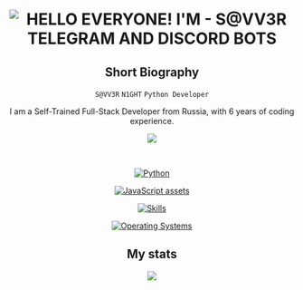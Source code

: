 <p align="center">
    <h1 align="center">
        <img src="https://readme-typing-svg.herokuapp.com?font=Roboto+Condensed&weight=900&size=30&duration=3000&pause=800&color=FF8000&background=FFFFFF00&center=true&random=false&width=435&lines=HELLO+EVERYONE!;I'M+-+S@VV3R;TELEGRAM+AND+DISCORD+BOTS" alt="HELLO EVERYONE! I'M - S@VV3R TELEGRAM AND DISCORD BOTS" />
    </h1>

<div align="center">
        <h2>Short Biography</h2>
        <p>
            <code>S@VV3R</code> <code>N1GHT</code> <code>Python Developer</code>    
        </p>
        <p>
            I am a Self-Trained Full-Stack Developer from Russia, with 6 years of coding experience.
        </p>
        <p align="center"><img src="https://raw.githubusercontent.com/catppuccin/catppuccin/main/assets/footers/gray0_ctp_on_line.svg?sanitize=true" /></p>
        <br>
        <p>
            <a href="https://skillicons.dev">
                <img src="https://skillicons.dev/icons?i=python,fastapi,pytorch" alt="Python">
            </a>
        </p>
        <p>
            <a href="https://skillicons.dev">
                <img src="https://skillicons.dev/icons?i=js,ts,vue,solidjs,nuxtjs" alt="JavaScript assets">
            </a>
        </p>
        <p>
            <a href="https://skillicons.dev">
                <img src="https://skillicons.dev/icons?i=sqlite,mongodb,vscode,github,docker,git,figma" alt="Skills">
            </a>
        </p>
        <p>
            <a href="https://skillicons.dev">
                <img src="https://skillicons.dev/icons?i=nix,arch,mint" alt="Operating Systems">
            </a>
        </p>
    </div>
    


<div align="center">
        <h2>My stats</h2>
        <p>
            <p align="center"><img src="https://myreadme.vercel.app/api/embed/l033er?panels=userstatistics,toplanguages,commitgraph,toprepositories"/></p>
        </p>
</div>
